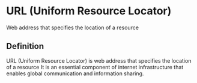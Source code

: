 # URL (Uniform Resource Locator)

Web address that specifies the location of a resource

## Definition
URL (Uniform Resource Locator) is web address that specifies the location of a resource It is an essential component of internet infrastructure that enables global communication and information sharing.
